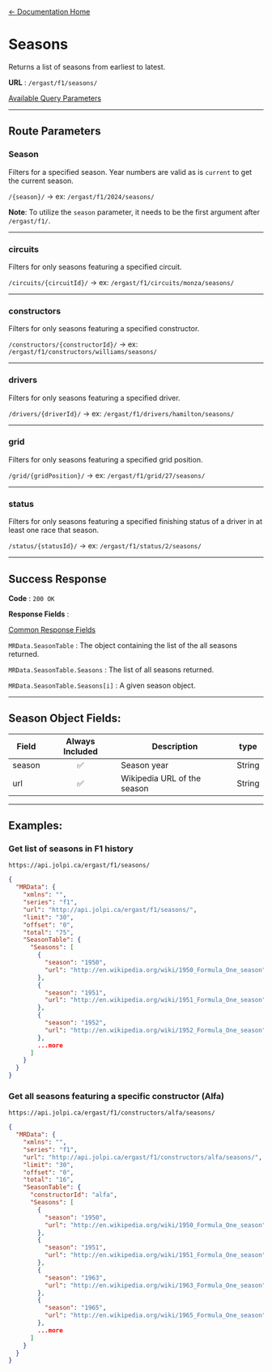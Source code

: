 [← Documentation Home](/docs/README.md)
# Seasons

Returns a list of seasons from earliest to latest.

**URL** : `/ergast/f1/seasons/`

[Available Query Parameters](/docs/README.md#query-parameters)

---

## Route Parameters

### Season

Filters for a specified season. Year numbers are valid as is `current` to get the current season.

`/{season}/` -> ex: `/ergast/f1/2024/seasons/`

**Note**: To utilize the `season` parameter, it needs to be the first argument after `/ergast/f1/`.

---

### circuits

Filters for only seasons featuring a specified circuit.

`/circuits/{circuitId}/` -> ex: `/ergast/f1/circuits/monza/seasons/`

---

### constructors

Filters for only seasons featuring a specified constructor.

`/constructors/{constructorId}/` -> ex: `/ergast/f1/constructors/williams/seasons/`

---

### drivers

Filters for only seasons featuring a specified driver.

`/drivers/{driverId}/` -> ex: `/ergast/f1/drivers/hamilton/seasons/`


---

### grid

Filters for only seasons featuring a specified grid position.

`/grid/{gridPosition}/` -> ex: `/ergast/f1/grid/27/seasons/`

---

### status

Filters for only seasons featuring a specified finishing status of a driver in at least one race that season.

`/status/{statusId}/` -> ex: `/ergast/f1/status/2/seasons/`

---

## Success Response

**Code** : `200 OK`

**Response Fields** :

[Common Response Fields](./README.md#common-response-fields)

`MRData.SeasonTable` : The object containing the list of the all seasons returned.

`MRData.SeasonTable.Seasons` : The list of all seasons returned.

`MRData.SeasonTable.Seasons[i]` : A given season object.

---

## Season Object Fields:

|Field|Always Included|Description|type
|---|:---:|---|---|
|season|✅|Season year|String
|url|✅|Wikipedia URL of the season|String

---

## Examples:

### Get list of seasons in F1 history

`https://api.jolpi.ca/ergast/f1/seasons/`

```json
{
  "MRData": {
    "xmlns": "",
    "series": "f1",
    "url": "http://api.jolpi.ca/ergast/f1/seasons/",
    "limit": "30",
    "offset": "0",
    "total": "75",
    "SeasonTable": {
      "Seasons": [
        {
          "season": "1950",
          "url": "http://en.wikipedia.org/wiki/1950_Formula_One_season"
        },
        {
          "season": "1951",
          "url": "http://en.wikipedia.org/wiki/1951_Formula_One_season"
        },
        {
          "season": "1952",
          "url": "http://en.wikipedia.org/wiki/1952_Formula_One_season"
        },
        ...more
      ]
    }
  }
}
```

### Get all seasons featuring a specific constructor (Alfa)

`https://api.jolpi.ca/ergast/f1/constructors/alfa/seasons/`

```json
{
  "MRData": {
    "xmlns": "",
    "series": "f1",
    "url": "http://api.jolpi.ca/ergast/f1/constructors/alfa/seasons/",
    "limit": "30",
    "offset": "0",
    "total": "16",
    "SeasonTable": {
      "constructorId": "alfa",
      "Seasons": [
        {
          "season": "1950",
          "url": "http://en.wikipedia.org/wiki/1950_Formula_One_season"
        },
        {
          "season": "1951",
          "url": "http://en.wikipedia.org/wiki/1951_Formula_One_season"
        },
        {
          "season": "1963",
          "url": "http://en.wikipedia.org/wiki/1963_Formula_One_season"
        },
        {
          "season": "1965",
          "url": "http://en.wikipedia.org/wiki/1965_Formula_One_season"
        },
        ...more
      ]
    }
  }
}
```